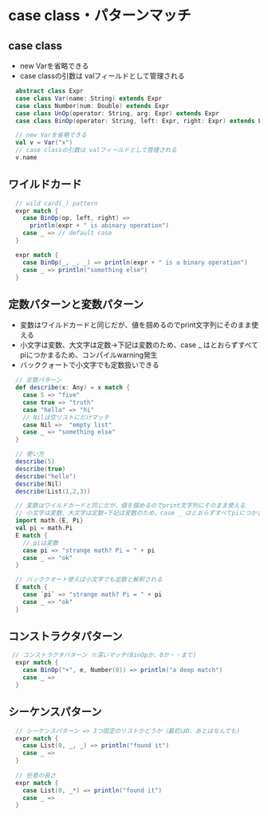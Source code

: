 # case class・パターンマッチ


## case class
- new Varを省略できる
- case classの引数は valフィールドとして管理される
```scala
  abstract class Expr
  case class Var(name: String) extends Expr
  case class Number(num: Double) extends Expr
  case class UnOp(operator: String, arg: Expr) extends Expr
  case class BinOp(operator: String, left: Expr, right: Expr) extends Expr

  // new Varを省略できる
  val v = Var("x")
  // case classの引数は valフィールドとして管理される
  v.name
```

## ワイルドカード

```scala
  // wild card(_) pattern
  expr match {
    case BinOp(op, left, right) =>
      println(expr + " is abinary operation")
    case _ => // default case
  }

  expr match {
    case BinOp(_, _, _) => println(expr + " is a binary operation")
    case _ => println("something else")
  }
```

## 定数パターンと変数パターン
- 変数はワイルドカードと同じだが、値を掴めるのでprint文字列にそのまま使える
- 小文字は変数、大文字は定数→下記は変数のため、case _ はとおらずすべてpiにつかまるため、コンパイルwarning発生
- バッククォートで小文字でも定数扱いできる
```scala
  // 定数パターン
  def describe(x: Any) = x match {
    case 5 => "five"
    case true => "truth"
    case "hello" => "hi"
    // Nilは空リストにだけマッチ
    case Nil =>  "empty list"
    case _ => "something else"
  }

  // 使い方
  describe(5)
  describe(true)
  describe("hello")
  describe(Nil)
  describe(List(1,2,3))

  // 変数はワイルドカードと同じだが、値を掴めるのでprint文字列にそのまま使える
  // 小文字は変数、大文字は定数→下記は変数のため、case _ はとおらずすべてpiにつかまるため、コンパイルwarning発生
  import math.{E, Pi}
  val pi = math.Pi
  E match {
    // piは変数
    case pi => "strange math? Pi = " + pi
    case _ => "ok"
  }

  // バッククオート使えば小文字でも定数と解釈される
  E match {
    case `pi` => "strange math? Pi = " + pi
    case _ => "ok"
  }

```

## コンストラクタパターン

```scala
 // コンストラクタパターン ※深いマッチ(BinOpか、0か・・まで)
  expr match {
    case BinOp("+", e, Number(0)) => println("a deep match")
    case _ =>
  }
```

## シーケンスパターン

```scala
  // シーケンスパターン => 3つ固定のリストかどうか（最初は0、あとはなんでも)
  expr match {
    case List(0, _, _) => println("found it")
    case _ =>
  }
  
  // 任意の長さ
  expr match {
    case List(0, _*) => println("found it")
    case _ => 
  }
```
